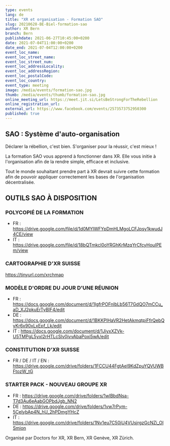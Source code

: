 ```yaml
---
type: events
lang: de
title: "XR et organisation - Formation SAO"
slug: 20210628-BE-Biel-formation-sao
author: XR Bern
branch: Bern
publishdate: 2021-06-27T10:45:00+0200
date: 2021-07-04T11:00:00+0200
date_end: 2021-07-04T12:00:00+0200
event_loc_name:
event_loc_street_name:
event_loc_street_num:
event_loc_addressLocality:
event_loc_addressRegion:
event_loc_postalCode:
event_loc_country:
event_type: meeting
image: /media/events/formation-sao.jpg
thumb: /media/events/thumb/formation-sao.jpg
online_meeting_url: https://meet.jit.si/LetsBeStrongForTheRebellion
online_registration_url:
external_url: https://www.facebook.com/events/2573573752950300
published: true
---
```

## SAO : Système d'auto-organisation

Déclarer la rébellion, c'est bien. S'organiser pour la réussir, c'est mieux !

La formation SAO vous apprend à fonctionner dans XR. Elle vous initie à l'organisation afin de la rendre simple, efficace et inclusive.

Tout le monde souhaitant prendre part à XR devrait suivre cette formation afin de pouvoir appliquer correctement les bases de l'organisation décentralisée.

## OUTILS SAO À DISPOSITION

### POLYCOPIÉ DE LA FORMATION

* FR : https://drive.google.com/file/d/1d0MYlWFYpDmHLMgoLCFJpsy1kwudJ4CE/view
* IT : https://drive.google.com/file/d/18bQTmkcl0oYRGhKrMzqYrCfcyHouIPEm/view

### CARTOGRAPHIE D'XR SUISSE

https://tinyurl.com/xrchmap

### MODÈLE D'ORDRE DU JOUR D'UNE RÉUNION
* FR : https://docs.google.com/document/d/1IgfrPOFnlbLb56T7GdQO7mCCu_aD_XJ2pkuErTyBIF4/edit
* DE : https://docs.google.com/document/d/1BKKPlHaVR2HetAkmqtpiFfrQebQyKr6x90xLxEpf_Lk/edit
* IT : https://docs.google.com/document/d/1JiyxXZVk-U5TMPgL5yxI2rHTLcSlv0jvvAbaPoxi5wA/edit

### CONSTITUTION D'XR SUISSE

* FR / DE / IT / EN : https://drive.google.com/drive/folders/1FCCU44FgtAel9KdZpuYQVUWBFtozW_tG

### STARTER PACK - NOUVEAU GROUPE XR

* FR : https://drive.google.com/drive/folders/1wlBbdNsa-T7d3Au6eAabGOPbdJgb_NN2
* DE : https://drive.google.com/drive/folders/1vw7rPym-5CeIybAp4N_hU_2hPDmgYHcZ
* IT : https://drive.google.com/drive/folders/1Nv1eu7C50jU4VUsjrgzGcNZi_OlSmion

Organisé par Doctors for XR, XR Bern, XR Genève, XR Zürich.
